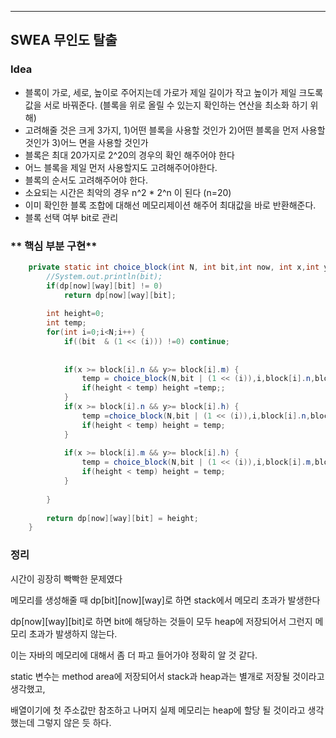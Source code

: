 ---
## SWEA 무인도 탈출
### **Idea**
* 블록이 가로, 세로, 높이로 주어지는데 가로가 제일 길이가 작고 높이가 제일 크도록 값을 서로 바꿔준다. (블록을 위로 올릴 수 있는지 확인하는 연산을 최소화 하기 위해)
* 고려해줄 것은 크게 3가지, 1)어떤 블록을 사용할 것인가 2)어떤 블록을 먼저 사용할 것인가 3)어느 면을 사용할 것인가
* 블록은 최대 20가지로 2^20의 경우의 확인 해주어야 한다
* 어느 블록을 제일 먼저 사용할지도 고려해주어야한다.
* 블록의 순서도 고려해주어야 한다.
* 소요되는 시간은 최악의 경우 n^2 * 2^n 이 된다 (n=20)
* 이미 확인한 블록 조합에 대해선 메모리제이션 해주어 최대값을 바로 반환해준다.
* 블록 선택 여부 bit로 관리


### ** 핵심 부분 구현**
```java
    private static int choice_block(int N, int bit,int now, int x,int y,int way) {
        //System.out.println(bit);
        if(dp[now][way][bit] != 0)
            return dp[now][way][bit];
         
        int height=0;
        int temp;
        for(int i=0;i<N;i++) {
            if((bit  & (1 << (i))) !=0) continue;
             
             
            if(x >= block[i].n && y>= block[i].m) {
                temp = choice_block(N,bit | (1 << (i)),i,block[i].n,block[i].m,0) + block[i].h; 
                if(height < temp) height =temp;;
            }
            if(x >= block[i].n && y>= block[i].h) {
                temp =choice_block(N,bit | (1 << (i)),i,block[i].n,block[i].h,1) + block[i].m;
                if(height < temp) height = temp;
            }
             
            if(x >= block[i].m && y>= block[i].h) {
                temp = choice_block(N,bit | (1 << (i)),i,block[i].m,block[i].h,2) + block[i].n;
                if(height < temp) height = temp;
            }
             
        }
         
        return dp[now][way][bit] = height;
    }
```

### 정리
시간이 굉장히 빡빡한 문제였다

메모리를 생성해줄 때 dp[bit][now][way]로 하면 stack에서 메모리 초과가 발생한다

dp[now][way][bit]로 하면 bit에 해당하는 것들이 모두 heap에 저장되어서 그런지 메모리 초과가 발생하지 않는다.

이는 자바의 메모리에 대해서 좀 더 파고 들어가야 정확히 알 것 같다.

static 변수는 method area에 저장되어서 stack과 heap과는 별개로 저장될 것이라고 생각했고,

배열이기에 첫 주소값만 참조하고 나머지 실제 메모리는 heap에 할당 될 것이라고 생각했는데 그렇지 않은 듯 하다.
